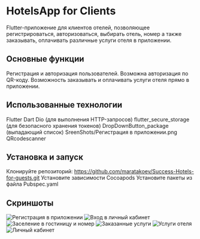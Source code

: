 # HotelsApp for Clients
Flutter-приложение для клиентов отелей, позволяющее регистрироваться, авторизоваться, выбирать отель, номер а также заказывать, оплачивать различные услуги отеля в приложении.

## Основные функции
Регистрация и авторизация пользователей.
Возможна авторизация по QR-коду.
Возможность заказывать и оплачивать услуги отеля прямо в приложении.

## Использованные технологии
Flutter
Dart
Dio (для выполнения HTTP-запросов)
flutter_secure_storage (для безопасного хранения токенов)
DropDownButton_package (выпадающий список)
SreenShots/Регистрация в приложении.png
QRcodescanner


## Установка и запуск
Клонируйте репозиторий: https://github.com/maratakoev/Success-Hotels-for-guests.git
Установите зависимости Cocoapods
Установите пакеты из файла Pubspec.yaml

## Скриншоты
![Регистрация в приложении](SreenShots/Регистрация_в_приложении.png)
![Вход в личный кабинет](ScreenShots/Вход_в_личный_кабинет.png)
![Заселение в гостиницу и номер](ScreenShots/Заселение_в_гостиницу_и_номер.png)
![Заказанные услуги](ScreenShots/Заказанные_услуги.png)
![Услуги отеля](ScreenShots/Услуги_отеля.png)
![Личный кабинет](ScreenShots/Личный_кабинет.png)





